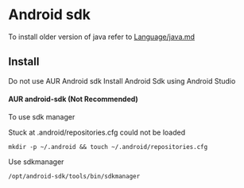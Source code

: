 # Android sdk

To install older version of java refer to [Language/java.md](../Language/java.md)

## Install

Do not use AUR Android sdk 
Install Android Sdk using Android Studio


#### AUR android-sdk (Not Recommended)

To use sdk manager

Stuck at .android/repositories.cfg could not be loaded
```
mkdir -p ~/.android && touch ~/.android/repositories.cfg
```

Use sdkmanager
```
/opt/android-sdk/tools/bin/sdkmanager
```
